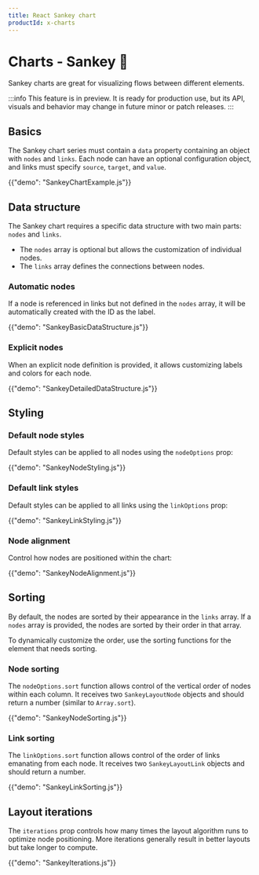 ```yaml
---
title: React Sankey chart
productId: x-charts
---
```


# Charts - Sankey [<span class="plan-pro"></span>](/x/introduction/licensing/#pro-plan 'Pro plan')🧪

<p class="description">Sankey charts are great for visualizing flows between different elements.</p>

:::info
This feature is in preview. It is ready for production use, but its API, visuals and behavior may change in future minor or patch releases.
:::

## Basics

The Sankey chart series must contain a `data` property containing an object with `nodes` and `links`.
Each node can have an optional configuration object, and links must specify `source`, `target`, and `value`.

{{"demo": "SankeyChartExample.js"}}

## Data structure

The Sankey chart requires a specific data structure with two main parts: `nodes` and `links`.

- The `nodes` array is optional but allows the customization of individual nodes.
- The `links` array defines the connections between nodes.

### Automatic nodes

If a node is referenced in links but not defined in the `nodes` array, it will be automatically created with the ID as the label.

{{"demo": "SankeyBasicDataStructure.js"}}

### Explicit nodes

When an explicit node definition is provided, it allows customizing labels and colors for each node.

{{"demo": "SankeyDetailedDataStructure.js"}}

## Styling

### Default node styles

Default styles can be applied to all nodes using the `nodeOptions` prop:

{{"demo": "SankeyNodeStyling.js"}}

### Default link styles

Default styles can be applied to all links using the `linkOptions` prop:

{{"demo": "SankeyLinkStyling.js"}}

### Node alignment

Control how nodes are positioned within the chart:

{{"demo": "SankeyNodeAlignment.js"}}

## Sorting

By default, the nodes are sorted by their appearance in the `links` array.
If a `nodes` array is provided, the nodes are sorted by their order in that array.

To dynamically customize the order, use the sorting functions for the element that needs sorting.

### Node sorting

The `nodeOptions.sort` function allows control of the vertical order of nodes within each column. It receives two `SankeyLayoutNode` objects and should return a number (similar to `Array.sort`).

{{"demo": "SankeyNodeSorting.js"}}

### Link sorting

The `linkOptions.sort` function allows control of the order of links emanating from each node. It receives two `SankeyLayoutLink` objects and should return a number.

{{"demo": "SankeyLinkSorting.js"}}

## Layout iterations

The `iterations` prop controls how many times the layout algorithm runs to optimize node positioning. More iterations generally result in better layouts but take longer to compute.

{{"demo": "SankeyIterations.js"}}
